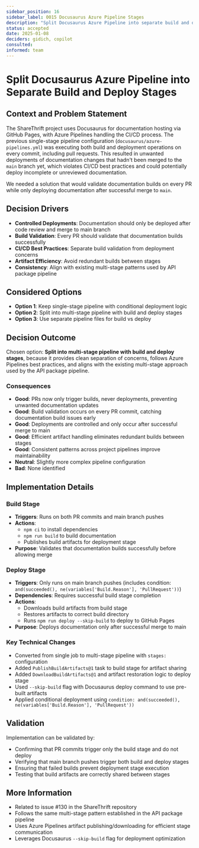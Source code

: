 ```yaml
---
sidebar_position: 16
sidebar_label: 0015 Docusaurus Azure Pipeline Stages
description: "Split Docusaurus Azure Pipeline into separate build and deploy stages to prevent unwanted deployments from PRs."
status: accepted
date: 2025-01-08
deciders: gidich, copilot
consulted: 
informed: team
---
```


# Split Docusaurus Azure Pipeline into Separate Build and Deploy Stages

## Context and Problem Statement

The ShareThrift project uses Docusaurus for documentation hosting via GitHub Pages, with Azure Pipelines handling the CI/CD process. The previous single-stage pipeline configuration (`docusaurus/azure-pipelines.yml`) was executing both build and deployment operations on every commit, including pull requests. This resulted in unwanted deployments of documentation changes that hadn't been merged to the `main` branch yet, which violates CI/CD best practices and could potentially deploy incomplete or unreviewed documentation.

We needed a solution that would validate documentation builds on every PR while only deploying documentation after successful merge to `main`.

## Decision Drivers

- **Controlled Deployments**: Documentation should only be deployed after code review and merge to main branch
- **Build Validation**: Every PR should validate that documentation builds successfully
- **CI/CD Best Practices**: Separate build validation from deployment concerns
- **Artifact Efficiency**: Avoid redundant builds between stages
- **Consistency**: Align with existing multi-stage patterns used by API package pipeline

## Considered Options

- **Option 1**: Keep single-stage pipeline with conditional deployment logic
- **Option 2**: Split into multi-stage pipeline with build and deploy stages
- **Option 3**: Use separate pipeline files for build vs deploy

## Decision Outcome

Chosen option: **Split into multi-stage pipeline with build and deploy stages**, because it provides clean separation of concerns, follows Azure Pipelines best practices, and aligns with the existing multi-stage approach used by the API package pipeline.

### Consequences

- **Good**: PRs now only trigger builds, never deployments, preventing unwanted documentation updates
- **Good**: Build validation occurs on every PR commit, catching documentation build issues early
- **Good**: Deployments are controlled and only occur after successful merge to main
- **Good**: Efficient artifact handling eliminates redundant builds between stages
- **Good**: Consistent patterns across project pipelines improve maintainability
- **Neutral**: Slightly more complex pipeline configuration
- **Bad**: None identified

## Implementation Details

### Build Stage
- **Triggers**: Runs on both PR commits and main branch pushes
- **Actions**: 
  - `npm ci` to install dependencies
  - `npm run build` to build documentation
  - Publishes build artifacts for deployment stage
- **Purpose**: Validates that documentation builds successfully before allowing merge

### Deploy Stage  
- **Triggers**: Only runs on main branch pushes (includes condition: `and(succeeded(), ne(variables['Build.Reason'], 'PullRequest'))`)
- **Dependencies**: Requires successful build stage completion
- **Actions**: 
  - Downloads build artifacts from build stage
  - Restores artifacts to correct build directory
  - Runs `npm run deploy --skip-build` to deploy to GitHub Pages
- **Purpose**: Deploys documentation only after successful merge to main

### Key Technical Changes
- Converted from single job to multi-stage pipeline with `stages:` configuration
- Added `PublishBuildArtifacts@1` task to build stage for artifact sharing
- Added `DownloadBuildArtifacts@1` and artifact restoration logic to deploy stage
- Used `--skip-build` flag with Docusaurus deploy command to use pre-built artifacts
- Applied conditional deployment using `condition: and(succeeded(), ne(variables['Build.Reason'], 'PullRequest'))`

## Validation

Implementation can be validated by:
- Confirming that PR commits trigger only the build stage and do not deploy
- Verifying that main branch pushes trigger both build and deploy stages
- Ensuring that failed builds prevent deployment stage execution
- Testing that build artifacts are correctly shared between stages

## More Information

- Related to issue #130 in the ShareThrift repository
- Follows the same multi-stage pattern established in the API package pipeline
- Uses Azure Pipelines artifact publishing/downloading for efficient stage communication
- Leverages Docusaurus `--skip-build` flag for deployment optimization